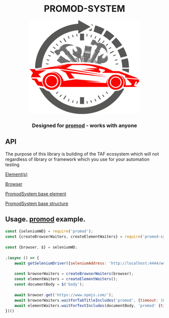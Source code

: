 <p align="center">
	<h1 align="center"> PROMOD-SYSTEM </h1>
	<p align="center"><img style="width:350px;height:300px;" src="./.docs/promod-system.png"/></p>

  <h3 align="center">Designed for <a href="https://www.npmjs.com/package/promod">promod</a> - works with anyone</h3>
</p>

<h2> API </h2>
<p>
The purpose of this library is building of the TAF ecosystem which will not regardless of library or framework which you use for your automation testing
</p>

<p><a href="/.docs/elements.md">Element(s)</a></p>
<p><a href="/.docs/browser.md">Browser</a></p>
<p><a href="/.docs/system-element.md">PromodSystem base element</a></p>
<p><a href="/.docs/system-structure.md">PromodSystem base structure</a></p>

## Usage. [promod](https://www.npmjs.com/package/promod) example.

```js
const {seleniumWD} = require('promod');
const {createBrowserWaiters, createElementWaiters} = require('promod-system');

const {browser, $} = seleniumWD;

;(async () => {
	await getSeleniumDriver({seleniumAddress: 'http://localhost:4444/wd/hub'}, browser);

	const browserWaiters = createBrowserWaiters(browser);
	const elementWaiters = createElementWaiters();
	const documentBody = $('body');

	await browser.get('https://www.npmjs.com/');
	await browserWaiters.waitForTabTitleIncludes('promod', {timeout: 10_000});
	await elementWaiters.waitForTextIncludes(documentBody, 'promod' {timeout: 10_000});
})()
```
